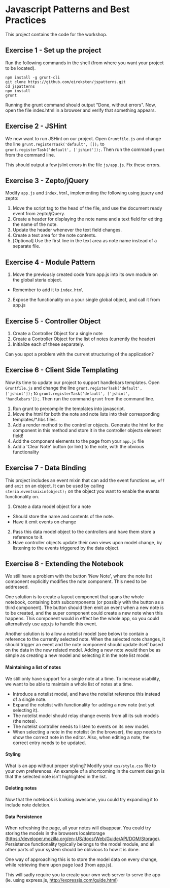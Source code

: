 Javascript Patterns and Best Practices
==========

This project contains the code for the workshop.

## Exercise 1 - Set up the project

Run the following commands in the shell (from where you want your project to be located).

```shell
npm install -g grunt-cli
git clone https://github.com/eireksten/jspatterns.git
cd jspatterns
npm install
grunt
```

Running the grunt command should output "Done, without errors". Now, open the file index.html in a browser and verify that something appears.


## Exercise 2 - JSHint

We now want to run JSHint on our project. Open `Gruntfile.js` and change the line `grunt.registerTask('default', []);` to `grunt.registerTask('default', ['jshint']);`. Then run the command `grunt` from the command line.

This should output a few jslint errors in the file `js/app.js`. Fix these errors.


## Exercise 3 - Zepto/jQuery

Modify `app.js` and `index.html`, implementing the following using jquery and zepto:

1. Move the script tag to the head of the file, and use the document ready event from zepto/jQuery.
2. Create a header for displaying the note name and a text field for editing the name of the note.
3. Update the header whenever the text field changes.
4. Create a text area for the note contents.
5. [Optional] Use the first line in the text area as note name instead of a separate file.


## Exercise 4 - Module Pattern

1. Move the previously created code from app.js into its own module on the global steria object.
  - Remember to add it to `index.html`
2. Expose the functionality on a your single global object, and call it from app.js


## Exercise 5 - Controller Object

1. Create a Controller Object for a single note
2. Create a Controller Object for the list of notes (currently the header)
3. Initialize each of these separately.

Can you spot a problem with the current structuring of the application?


## Exercise 6 - Client Side Templating

Now its time to update our project to support handlebars templates. Open `Gruntfile.js` and change the line `grunt.registerTask('default', ['jshint']);` to `grunt.registerTask('default', ['jshint', 'handlebars']);`. Then run the command `grunt` from the command line.

1. Run grunt to precompile the templates into javascript.
2. Move the html for both the note and note lists into their corresponding templates/*.hbs files.
3. Add a render method to the controller objects. Generate the html for the component in this method and store it in the controller objects element field!
4. Add the component elements to the page from your `app.js` file
5. Add a 'Clear Note' button (or link) to the note, with the obvious functionality


## Exercise 7 - Data Binding

This project includes an event mixin that can add the event functions `on`, `off` and `emit` on an object. It can be used by calling `steria.eventsmixin(object);` on the object you want to enable the events functionality on.

1. Create a data model object for a note
  - Should store the name and contents of the note.
  - Have it emit events on change
2. Pass this data model object to the controllers and have them store a reference to it.
3. Have controller objects update their own views upon model change, by listening to the events triggered by the data object.


## Exercise 8 - Extending the Notebook

We still have a problem with the button 'New Note', where the note list component explicitly modifies the note component. This need to be addressed.

One solution is to create a layout component that spans the whole notebook, containing both subcomponents (or possibly with the button as a third component). The button should then emit an event when a new note is to be created, and the super component could create a new note when this happens. This component would in effect be the whole app, so you could alternatively use app.js to handle this event.

Another solution is to allow a notelist model (see below) to contain a reference to the currently selected note. When the selected note changes, it should trigger an event and the note component should update itself based on the data in the new related model. Adding a new note would then be as simple as creating a new model and selecting it in the note list model.

#### Maintaining a list of notes

We still only have support for a single note at a time. To increase usability, we want to be able to maintain a whole list of notes at a time.

- Introduce a notelist model, and have the notelist reference this instead of a single note.
- Expand the notelist with functionality for adding a new note (not yet selecting it).
- The notelist model should relay change events from all its sub models (the notes).
- The notelist controller needs to listen to events on its new model.
- When selecting a note in the notelist (in the browser), the app needs to show the correct note in the editor. Also, when editing a note, the correct entry needs to be updated.

#### Styling

What is an app without proper styling? Modify your `css/style.css` file to your own preferences. An example of a shortcoming in the current design is that the selected note isn't highlighted in the list.

#### Deleting notes

Now that the notebook is looking awesome, you could try expanding it to include note deletion.

#### Data Persistence

When refreshing the page, all your notes will disappear. You could try storing the models in the browsers localstorage (https://developer.mozilla.org/en-US/docs/Web/Guide/API/DOM/Storage). Persistence functionality typically belongs to the model module, and all other parts of your system should be oblivious to how it is done.

One way of approaching this is to store the model data on every change, while retrieving them upon page load (from app.js).

This will sadly require you to create your own web server to serve the app (ie. using express.js, http://expressjs.com/guide.html)